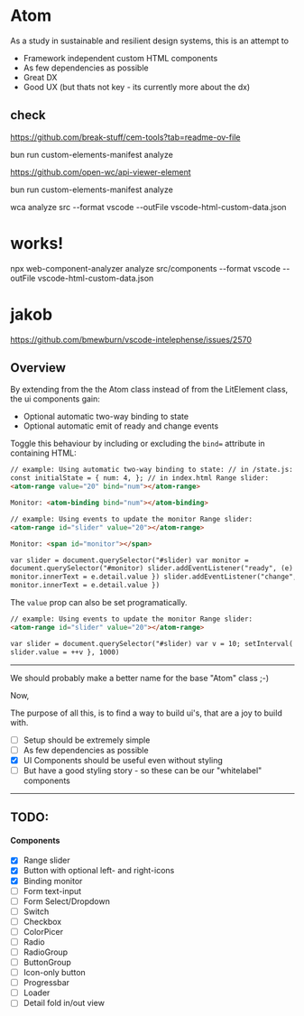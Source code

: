 # Atom

As a study in sustainable and resilient design systems,
this is an attempt to

- Framework independent custom HTML components
- As few dependencies as possible
- Great DX
- Good UX (but thats not key - its currently more about the dx)

## check

https://github.com/break-stuff/cem-tools?tab=readme-ov-file

bun run custom-elements-manifest analyze

https://github.com/open-wc/api-viewer-element

bun run custom-elements-manifest analyze

wca analyze src --format vscode --outFile vscode-html-custom-data.json

# works!

npx web-component-analyzer analyze src/components --format vscode --outFile vscode-html-custom-data.json

# jakob

https://github.com/bmewburn/vscode-intelephense/issues/2570

## Overview

By extending from the the Atom class instead of from the LitElement class, the ui components gain:

- Optional automatic two-way binding to state
- Optional automatic emit of ready and change events

Toggle this behaviour by including or excluding the `bind=` attribute in containing HTML:

```html
// example: Using automatic two-way binding to state: // in /state.js: export
const initialState = { num: 4, }; // in index.html Range slider:
<atom-range value="20" bind="num"></atom-range>

Monitor: <atom-binding bind="num"></atom-binding>
```

```html
// example: Using events to update the monitor Range slider:
<atom-range id="slider" value="20"></atom-range>

Monitor: <span id="monitor"></span>

var slider = document.querySelector("#slider) var monitor =
document.querySelector("#monitor) slider.addEventListener("ready", (e) => {
monitor.innerText = e.detail.value }) slider.addEventListener("change", (e) => {
monitor.innerText = e.detail.value })
```

The `value` prop can also be set programatically.

```html
// example: Using events to update the monitor Range slider:
<atom-range id="slider" value="20"></atom-range>

var slider = document.querySelector("#slider) var v = 10; setInterval( () => {
slider.value = ++v }, 1000)
```

---

We should probably make a better name for the base "Atom" class ;-)

Now,

The purpose of all this, is to find a way to build ui's, that are a joy to build with.

- [ ] Setup should be extremely simple
- [ ] As few dependencies as possible
- [x] UI Components should be useful even without styling
- [ ] But have a good styling story - so these can be our "whitelabel" components

---

## TODO:

#### Components

- [x] Range slider
- [x] Button with optional left- and right-icons
- [x] Binding monitor
- [ ] Form text-input
- [ ] Form Select/Dropdown
- [ ] Switch
- [ ] Checkbox
- [ ] ColorPicer
- [ ] Radio
- [ ] RadioGroup
- [ ] ButtonGroup
- [ ] Icon-only button
- [ ] Progressbar
- [ ] Loader
- [ ] Detail fold in/out view
